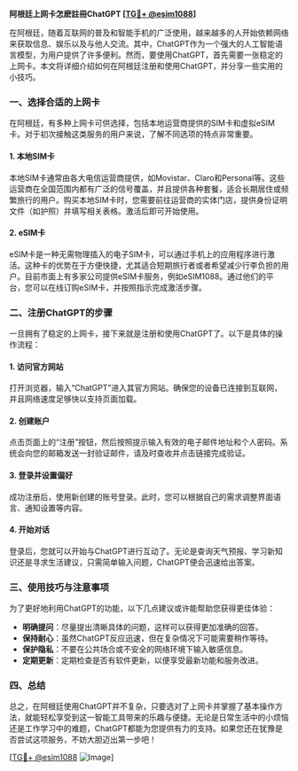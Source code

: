**阿根廷上网卡怎麽註冊ChatGPT [[TG💪+ @esim1088](https://t.me/s/esim1088)]**

在阿根廷，随着互联网的普及和智能手机的广泛使用，越来越多的人开始依赖网络来获取信息、娱乐以及与他人交流。其中，ChatGPT作为一个强大的人工智能语言模型，为用户提供了许多便利。然而，要使用ChatGPT，首先需要一张稳定的上网卡。本文将详细介绍如何在阿根廷注册和使用ChatGPT，并分享一些实用的小技巧。

### 一、选择合适的上网卡

在阿根廷，有多种上网卡可供选择，包括本地运营商提供的SIM卡和虚拟eSIM卡。对于初次接触这类服务的用户来说，了解不同选项的特点非常重要。

#### 1. 本地SIM卡

本地SIM卡通常由各大电信运营商提供，如Movistar、Claro和Personal等。这些运营商在全国范围内都有广泛的信号覆盖，并且提供各种套餐，适合长期居住或频繁旅行的用户。购买本地SIM卡时，您需要前往运营商的实体门店，提供身份证明文件（如护照）并填写相关表格。激活后即可开始使用。

#### 2. eSIM卡

eSIM卡是一种无需物理插入的电子SIM卡，可以通过手机上的应用程序进行激活。这种卡的优势在于方便快捷，尤其适合短期旅行者或者希望减少行李负担的用户。目前市面上有多家公司提供eSIM卡服务，例如eSIM1088。通过他们的平台，您可以在线订购eSIM卡，并按照指示完成激活步骤。

### 二、注册ChatGPT的步骤

一旦拥有了稳定的上网卡，接下来就是注册和使用ChatGPT了。以下是具体的操作流程：

#### 1. 访问官方网站

打开浏览器，输入“ChatGPT”进入其官方网站。确保您的设备已连接到互联网，并且网络速度足够快以支持页面加载。

#### 2. 创建账户

点击页面上的“注册”按钮，然后按照提示输入有效的电子邮件地址和个人密码。系统会向您的邮箱发送一封验证邮件，请及时查收并点击链接完成验证。

#### 3. 登录并设置偏好

成功注册后，使用新创建的账号登录。此时，您可以根据自己的需求调整界面语言、通知设置等内容。

#### 4. 开始对话

登录后，您就可以开始与ChatGPT进行互动了。无论是查询天气预报、学习新知识还是寻求生活建议，只需简单输入问题，ChatGPT便会迅速给出答案。

### 三、使用技巧与注意事项

为了更好地利用ChatGPT的功能，以下几点建议或许能帮助您获得更佳体验：

- **明确提问**：尽量提出清晰具体的问题，这样可以获得更加准确的回答。
- **保持耐心**：虽然ChatGPT反应迅速，但在复杂情况下可能需要稍作等待。
- **保护隐私**：不要在公共场合或不安全的网络环境下输入敏感信息。
- **定期更新**：定期检查是否有软件更新，以便享受最新功能和服务改进。

### 四、总结

总之，在阿根廷使用ChatGPT并不复杂，只要选对了上网卡并掌握了基本操作方法，就能轻松享受到这一智能工具带来的乐趣与便捷。无论是日常生活中的小烦恼还是工作学习中的难题，ChatGPT都能为您提供有力的支持。如果您还在犹豫是否尝试这项服务，不妨大胆迈出第一步吧！

[[TG💪+ @esim1088](https://t.me/s/esim1088) ![Image](https://i.postimg.cc/4NQfJmqS/Snipaste-2025-05-13-00-14-12.png)]